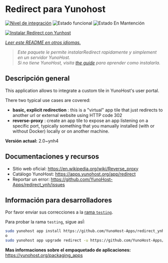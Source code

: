 <!--
Este archivo README esta generado automaticamente<https://github.com/YunoHost/apps/tree/master/tools/readme_generator>
No se debe editar a mano.
-->

# Redirect para Yunohost

[![Nivel de integración](https://dash.yunohost.org/integration/redirect.svg)](https://ci-apps.yunohost.org/ci/apps/redirect/) ![Estado funcional](https://ci-apps.yunohost.org/ci/badges/redirect.status.svg) ![Estado En Mantención](https://ci-apps.yunohost.org/ci/badges/redirect.maintain.svg)

[![Instalar Redirect con Yunhost](https://install-app.yunohost.org/install-with-yunohost.svg)](https://install-app.yunohost.org/?app=redirect)

*[Leer este README en otros idiomas.](./ALL_README.md)*

> *Este paquete le permite instalarRedirect rapidamente y simplement en un servidor YunoHost.*  
> *Si no tiene YunoHost, visita [the guide](https://yunohost.org/install) para aprender como instalarla.*

## Descripción general

This application allows to integrate a custom tile in YunoHost's user portal.

There two typical use cases are covered:
- **basic, explicit redirection** : this is a "virtual" app tile that just redirects to another url or external website using HTTP code 302
- **reverse-proxy** : create an app tile to expose an app listening on a specific port, typically something that you manually installed (with or without Docker) locally or on another machine.


**Versión actual:** 2.0~ynh4
## Documentaciones y recursos

- Sitio web oficial: <https://en.wikipedia.org/wiki/Reverse_proxy>
- Catálogo YunoHost: <https://apps.yunohost.org/app/redirect>
- Reportar un error: <https://github.com/YunoHost-Apps/redirect_ynh/issues>

## Información para desarrolladores

Por favor enviar sus correcciones a la [rama `testing`](https://github.com/YunoHost-Apps/redirect_ynh/tree/testing).

Para probar la rama `testing`, sigue asÍ:

```bash
sudo yunohost app install https://github.com/YunoHost-Apps/redirect_ynh/tree/testing --debug
o
sudo yunohost app upgrade redirect -u https://github.com/YunoHost-Apps/redirect_ynh/tree/testing --debug
```

**Mas informaciones sobre el empaquetado de aplicaciones:** <https://yunohost.org/packaging_apps>
